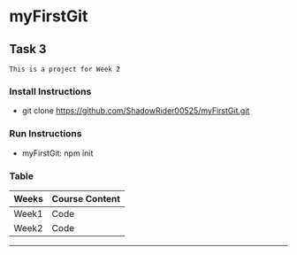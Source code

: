 # myFirstGit
## Task 3
`This is a project for Week 2`
### Install Instructions
* git clone https://github.com/ShadowRider00525/myFirstGit.git
### Run Instructions
* myFirstGit: npm init
### Table
Weeks | Course Content
------|------
Week1 | Code
Week2 | Code
-------------